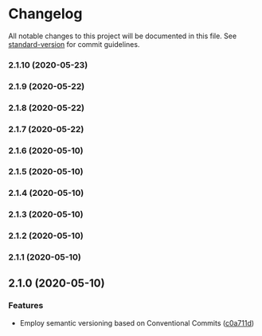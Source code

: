 # Changelog

All notable changes to this project will be documented in this file. See [standard-version](https://github.com/conventional-changelog/standard-version) for commit guidelines.

### 2.1.10 (2020-05-23)

### 2.1.9 (2020-05-22)

### 2.1.8 (2020-05-22)

### 2.1.7 (2020-05-22)

### 2.1.6 (2020-05-10)

### 2.1.5 (2020-05-10)

### 2.1.4 (2020-05-10)

### 2.1.3 (2020-05-10)

### 2.1.2 (2020-05-10)

### 2.1.1 (2020-05-10)

## 2.1.0 (2020-05-10)

### Features

- Employ semantic versioning based on Conventional Commits ([c0a711d](https://github.com/sushant-kum/aboutme-angular/commit/c0a711d4cc05afd191222ef7222524956d9cc787))
